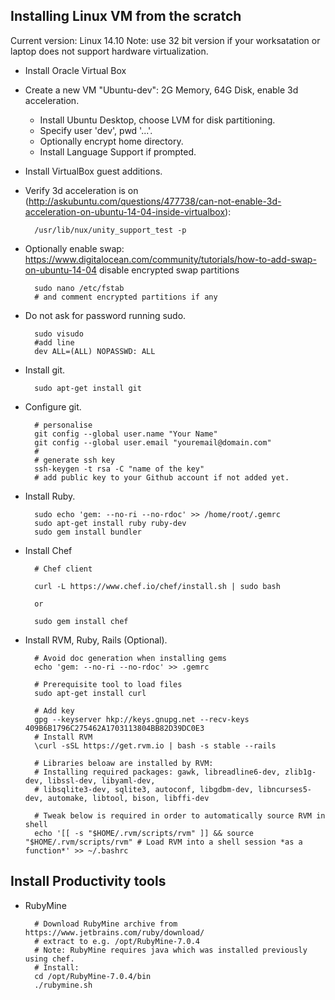 ## Installing Linux VM from the scratch

Current version: Linux 14.10
Note: use 32 bit version if your worksatation or laptop does not support hardware virtualization.

- Install Oracle Virtual Box
- Create a new VM "Ubuntu-dev": 2G Memory, 64G Disk, enable 3d acceleration.
    - Install Ubuntu Desktop, choose LVM for disk partitioning.
    - Specify user 'dev', pwd '...'.
    - Optionally encrypt home directory.
    - Install Language Support if prompted.
- Install VirtualBox guest additions.
- Verify 3d acceleration is on (http://askubuntu.com/questions/477738/can-not-enable-3d-acceleration-on-ubuntu-14-04-inside-virtualbox):

        /usr/lib/nux/unity_support_test -p

- Optionally enable swap: https://www.digitalocean.com/community/tutorials/how-to-add-swap-on-ubuntu-14-04
  disable encrypted swap partitions

        sudo nano /etc/fstab
        # and comment encrypted partitions if any

- Do not ask for password running sudo.

        sudo visudo
        #add line
        dev ALL=(ALL) NOPASSWD: ALL

- Install git.

        sudo apt-get install git

- Configure git.

        # personalise
        git config --global user.name "Your Name"
        git config --global user.email "youremail@domain.com"
        #
        # generate ssh key
        ssh-keygen -t rsa -C "name of the key"
        # add public key to your Github account if not added yet.

- Install Ruby.

        sudo echo 'gem: --no-ri --no-rdoc' >> /home/root/.gemrc
        sudo apt-get install ruby ruby-dev
        sudo gem install bundler

- Install Chef

        # Chef client

        curl -L https://www.chef.io/chef/install.sh | sudo bash

        or

        sudo gem install chef

- Install RVM, Ruby, Rails (Optional).

        # Avoid doc generation when installing gems
        echo 'gem: --no-ri --no-rdoc' >> .gemrc

        # Prerequisite tool to load files
        sudo apt-get install curl

        # Add key
        gpg --keyserver hkp://keys.gnupg.net --recv-keys 409B6B1796C275462A1703113804BB82D39DC0E3
        # Install RVM
        \curl -sSL https://get.rvm.io | bash -s stable --rails

        # Libraries beloaw are installed by RVM:
        # Installing required packages: gawk, libreadline6-dev, zlib1g-dev, libssl-dev, libyaml-dev,
        # libsqlite3-dev, sqlite3, autoconf, libgdbm-dev, libncurses5-dev, automake, libtool, bison, libffi-dev

        # Tweak below is required in order to automatically source RVM in shell
        echo '[[ -s "$HOME/.rvm/scripts/rvm" ]] && source "$HOME/.rvm/scripts/rvm" # Load RVM into a shell session *as a function*' >> ~/.bashrc


## Install Productivity tools

- RubyMine

        # Download RubyMine archive from https://www.jetbrains.com/ruby/download/
        # extract to e.g. /opt/RubyMine-7.0.4
        # Note: RubyMine requires java which was installed previously using chef.
        # Install:
        cd /opt/RubyMine-7.0.4/bin
        ./rubymine.sh


